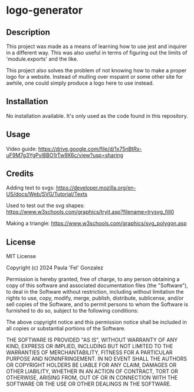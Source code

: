 # logo-generator

## Description

This project was made as a means of learning how to use jest and inquirer in a different way. This was also useful in terms of figuring out the limits of 'module.exports' and the like. 

This project also solves the problem of not knowing how to make a proper logo for a website. Instead of mulling over mspaint or some other site for awhile, one could simply produce a logo here to use instead. 

## Installation

No installation available. It's only used as the code found in this repository.

## Usage

Video guide: https://drive.google.com/file/d/1x75nBtRx-uF9M7g3YgPvl8BO1rTw9X6c/view?usp=sharing 

## Credits

Adding text to svgs:
https://developer.mozilla.org/en-US/docs/Web/SVG/Tutorial/Texts

Used to test out the svg shapes:
https://www.w3schools.com/graphics/tryit.asp?filename=trysvg_fill0

Making a triangle: 
https://www.w3schools.com/graphics/svg_polygon.asp

## License

MIT License

Copyright (c) 2024 Paula 'Fel' Gonzalez

Permission is hereby granted, free of charge, to any person obtaining a copy
of this software and associated documentation files (the "Software"), to deal
in the Software without restriction, including without limitation the rights
to use, copy, modify, merge, publish, distribute, sublicense, and/or sell
copies of the Software, and to permit persons to whom the Software is
furnished to do so, subject to the following conditions:

The above copyright notice and this permission notice shall be included in all
copies or substantial portions of the Software.

THE SOFTWARE IS PROVIDED "AS IS", WITHOUT WARRANTY OF ANY KIND, EXPRESS OR
IMPLIED, INCLUDING BUT NOT LIMITED TO THE WARRANTIES OF MERCHANTABILITY,
FITNESS FOR A PARTICULAR PURPOSE AND NONINFRINGEMENT. IN NO EVENT SHALL THE
AUTHORS OR COPYRIGHT HOLDERS BE LIABLE FOR ANY CLAIM, DAMAGES OR OTHER
LIABILITY, WHETHER IN AN ACTION OF CONTRACT, TORT OR OTHERWISE, ARISING FROM,
OUT OF OR IN CONNECTION WITH THE SOFTWARE OR THE USE OR OTHER DEALINGS IN THE
SOFTWARE.
